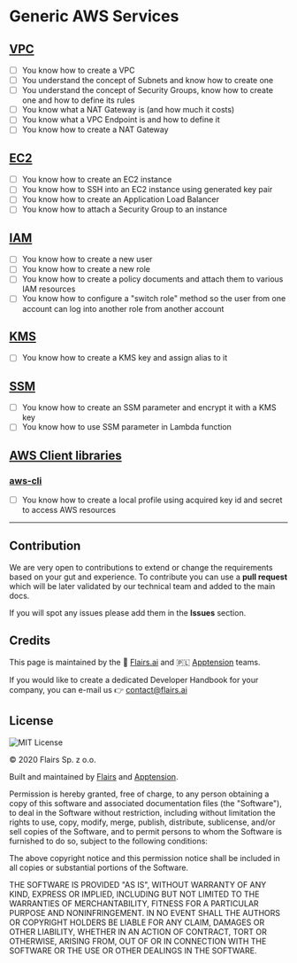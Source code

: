 Generic AWS Services
====================

[VPC](/Technical%20Stack/DevOps%20Developer/Generic%20AWS%20Services.md#vpc)
----------------------------------------------------------------------------

*   [ ] You know how to create a VPC
*   [ ] You understand the concept of Subnets and know how to create one
*   [ ] You understand the concept of Security Groups, know how to create one and how to define its rules
*   [ ] You know what a NAT Gateway is (and how much it costs)
*   [ ] You know what a VPC Endpoint is and how to define it
*   [ ] You know how to create a NAT Gateway

[EC2](/Technical%20Stack/DevOps%20Developer/Generic%20AWS%20Services.md#ec2)
----------------------------------------------------------------------------

*   [ ] You know how to create an EC2 instance
*   [ ] You know how to SSH into an EC2 instance using generated key pair
*   [ ] You know how to create an Application Load Balancer
*   [ ] You know how to attach a Security Group to an instance

[IAM](/Technical%20Stack/DevOps%20Developer/Generic%20AWS%20Services.md#iam)
----------------------------------------------------------------------------

*   [ ] You know how to create a new user
*   [ ] You know how to create a new role
*   [ ] You know how to create a policy documents and attach them to various IAM resources
*   [ ] You know how to configure a "switch role" method so the user from one account can log into another role from another account

[KMS](/Technical%20Stack/DevOps%20Developer/Generic%20AWS%20Services.md#kms)
----------------------------------------------------------------------------

*   [ ] You know how to create a KMS key and assign alias to it

[SSM](/Technical%20Stack/DevOps%20Developer/Generic%20AWS%20Services.md#ssm)
----------------------------------------------------------------------------

*   [ ] You know how to create an SSM parameter and encrypt it with a KMS key
*   [ ] You know how to use SSM parameter in Lambda function

[AWS Client libraries](/Technical%20Stack/DevOps%20Developer/Generic%20AWS%20Services.md#aws-client-libraries)
--------------------------------------------------------------------------------------------------------------

### [aws-cli](/Technical%20Stack/DevOps%20Developer/Generic%20AWS%20Services.md#aws-cli)

*   [ ] You know how to create a local profile using acquired key id and secret to access AWS resources

* * *

Contribution
------------

We are very open to contributions to extend or change the requirements based on your gut and experience. To contribute you can use a **pull request** which will be later validated by our technical team and added to the main docs.

If you will spot any issues please add them in the **Issues** section.

Credits
-------

This page is maintained by the 🔹 [Flairs.ai](http://Flairs.ai) and 🇵🇱 [Apptension](https://apptension.com) teams.

If you would like to create a dedicated Developer Handbook for your company, you can e-mail us 👉 [contact@flairs.ai](mailto:contact@flairs.ai)

License
-------

![MIT License](https://img.shields.io/badge/License-MIT-blue.svg)

© 2020 Flairs Sp. z o.o.

Built and maintained by [Flairs](https://www.flairs.ai) and [Apptension](https://apptension.com).

Permission is hereby granted, free of charge, to any person obtaining a copy of this software and associated documentation files (the "Software"), to deal in the Software without restriction, including without limitation the rights to use, copy, modify, merge, publish, distribute, sublicense, and/or sell copies of the Software, and to permit persons to whom the Software is furnished to do so, subject to the following conditions:

The above copyright notice and this permission notice shall be included in all copies or substantial portions of the Software.

THE SOFTWARE IS PROVIDED "AS IS", WITHOUT WARRANTY OF ANY KIND, EXPRESS OR IMPLIED, INCLUDING BUT NOT LIMITED TO THE WARRANTIES OF MERCHANTABILITY, FITNESS FOR A PARTICULAR PURPOSE AND NONINFRINGEMENT. IN NO EVENT SHALL THE AUTHORS OR COPYRIGHT HOLDERS BE LIABLE FOR ANY CLAIM, DAMAGES OR OTHER LIABILITY, WHETHER IN AN ACTION OF CONTRACT, TORT OR OTHERWISE, ARISING FROM, OUT OF OR IN CONNECTION WITH THE SOFTWARE OR THE USE OR OTHER DEALINGS IN THE SOFTWARE.